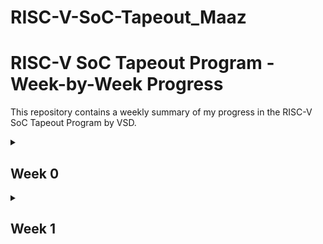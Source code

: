 # RISC-V-SoC-Tapeout_Maaz
# RISC-V SoC Tapeout Program - Week-by-Week Progress

This repository contains a weekly summary of my progress in the RISC-V SoC Tapeout Program by VSD.

<details>
  <summary><h2>Week 0</h2></summary>
  
  *Summary of the introductory video*:  
  Learned the entire flow of designing a RISC-V SoC, starting with a C code model of its functionalities, then moving to HDL code (usually in Verilog/SystemVerilog/Chisel) while ensuring that the code is synthesizable. The respective HDL blocks are then integrated into an SoC (System-on-Chip). From this, a GDSII file is generated and sent for tapeout. The fabricated chip is assembled on a board with peripherals, and the same C code is run to check if it still provides the intended functionalities, something that must be verified at each step.



---

## Installing Yosys

### Install dependencies

```bash
sudo apt-get install git build-essential clang bison flex  \
libreadline-dev gawk tcl-dev libffi-dev graphviz xdot \
pkg-config python3 libboost-system-dev libboost-python-dev \
libboost-filesystem-dev zlib1g-dev make -y
```

### Clone and build Yosys

```bash
git clone https://github.com/YosysHQ/yosys.git
cd yosys
make
sudo make install
```


### Verify Installation

```bash
yosys -V
```

### Yosys

![yosys](https://raw.githubusercontent.com/NavyStudent2893/RISC-V-SoC-Tapeout_Maaz/refs/heads/main/Screenshot%202025-09-20%20172753.png)

---

## Installing iVerilog

### Install iVerilog

```bash
sudo apt-get update
sudo apt-get install iverilog
```

### iVerilog

![iVerilog](https://raw.githubusercontent.com/NavyStudent2893/RISC-V-SoC-Tapeout_Maaz/refs/heads/main/Screenshot%202025-09-20%20173108.png)

---

## Installing GTKWave

### Install GTKWave

```bash
sudo apt-get update
sudo apt install gtkwave
```

### GTKWave

![GTKWave](https://raw.githubusercontent.com/NavyStudent2893/RISC-V-SoC-Tapeout_Maaz/refs/heads/main/Screenshot%202025-09-20%20183252.png)


</details>

<details>
  <summary><h2>Week 1</h2></summary>
  <summary><h2>Day 1</h3></summary>
  Day 1 included labs on iverilog, GTKWave and Yosys.

  Simulation of 2x1 "Good_mux"

 - Cloning Git repo
  ```bash
  git clone https://github.com/kunalg123/sky130RTLDesignAndSynthesisWorkshop.git
   cd sky130RTLDesignAndSynthesisWorkshop/verilog_files
```
- Compile the design and testbench files and runnning them
```bash
iverilog good_mux.v tb_good_mux.v
./a.out
```
![simulation]()
- Viewing the files
``` bash
gtkwave tb_good_mux.vcd
```
![waveform]()

-Verilog code for the mux
 ```verilog
module good_mux (input i0, input i1, input sel, output reg y);
always @ (*)
begin
    if(sel)
        y <= i1;
    else 
        y <= i0;
end
endmodule
```

Introuction to Yosys :

-Starting Yosys, reading library files and reading verilog code
```bash
yosys
read_liberty -lib /address/to/your/sky130/file/sky130_fd_sc_hd__tt_025C_1v80.lib
read_verilog /home/vsduser/VLSI/sky130RTLDesignAndSynthesisWorkshop/verilog_files/good_mux.v
```
- Synthesizing, Tech mapping and showing the netlist
  ```bash
  synth -top good_mux
  abc -liberty ../my_lib/sky130_fd_sc_hd__tt_025C_1v80.lib
  show
  ```
  ![netlist]()

  
  
</details>
  
